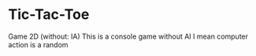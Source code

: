 # Tic-Tac-Toe
Game 2D (without: IA)
This is a console game without AI I mean computer action is a random 
